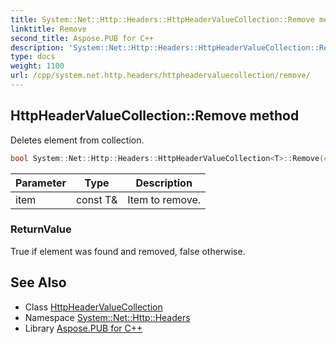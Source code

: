 ```yaml
---
title: System::Net::Http::Headers::HttpHeaderValueCollection::Remove method
linktitle: Remove
second_title: Aspose.PUB for C++
description: 'System::Net::Http::Headers::HttpHeaderValueCollection::Remove method. Deletes element from collection in C++.'
type: docs
weight: 1100
url: /cpp/system.net.http.headers/httpheadervaluecollection/remove/
---
```

## HttpHeaderValueCollection::Remove method


Deletes element from collection.

```cpp
bool System::Net::Http::Headers::HttpHeaderValueCollection<T>::Remove(const T &item) override
```


| Parameter | Type | Description |
| --- | --- | --- |
| item | const T\& | Item to remove. |

### ReturnValue

True if element was found and removed, false otherwise.

## See Also

* Class [HttpHeaderValueCollection](../)
* Namespace [System::Net::Http::Headers](../../)
* Library [Aspose.PUB for C++](../../../)

